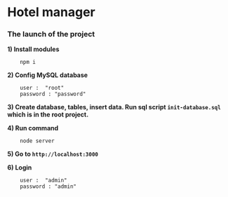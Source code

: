 # Hotel manager

### The launch of the project

<b>1) Install modules</b>

		npm i
	
<b>2) Config MySQL database</b>

		user :  "root"
		password : "password"
		
<b>3) Create database, tables, insert data. Run sql script `init-database.sql` which is in the root project.</b>

<b>4) Run command</b>

		node server
		
<b>5) Go to `http://localhost:3000`</b>

<b>6) Login</b>

		user :  "admin"
		password : "admin"